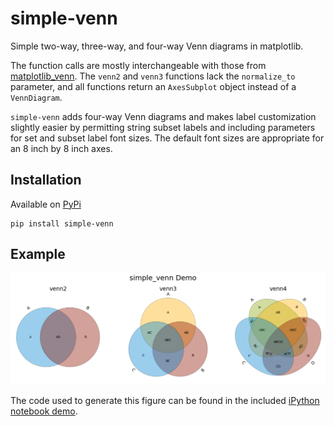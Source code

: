 # simple-venn

Simple two-way, three-way, and four-way Venn diagrams in matplotlib.

The function calls are mostly interchangeable with those from
[matplotlib_venn](https://github.com/konstantint/matplotlib-venn). The `venn2`
and `venn3` functions lack the `normalize_to` parameter, and all functions
return an `AxesSubplot` object instead of a `VennDiagram`.

`simple-venn` adds four-way Venn diagrams and makes label customization
slightly easier by permitting string subset labels and including parameters for
set and subset label font sizes.  The default font sizes are appropriate for an
8 inch by 8 inch axes.

## Installation
Available on [PyPi](https://pypi.python.org/pypi/simple-venn/0.1.0)

    pip install simple-venn

## Example
![demo](https://github.com/msto/simple-venn/blob/master/demo/demo.png)

The code used to generate this figure can be found in the included [iPython
notebook demo](demo/simple-venn-demo.ipynb).

